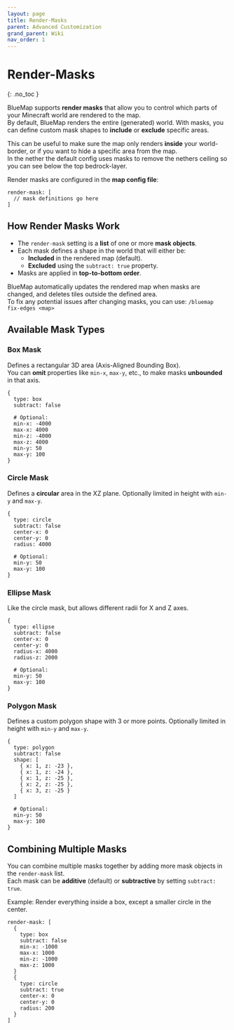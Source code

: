 ```yaml
---
layout: page
title: Render-Masks
parent: Advanced Customization
grand_parent: Wiki
nav_order: 1
---
```


# Render-Masks
{: .no_toc }

BlueMap supports **render masks** that allow you to control which parts of your Minecraft world are rendered to the map.  
By default, BlueMap renders the entire (generated) world. With masks, you can define custom mask shapes to **include** or **exclude** specific areas.

This can be useful to make sure the map only renders **inside** your world-border, or if you want to hide a specific area from the map.  
In the nether the default config uses masks to remove the nethers ceiling so you can see below the top bedrock-layer.

Render masks are configured in the **map config file**:

```hocon
render-mask: [
  // mask definitions go here
]
```

## How Render Masks Work

* The `render-mask` setting is a **list** of one or more **mask objects**.
* Each mask defines a shape in the world that will either be:
  * **Included** in the rendered map (default).
  * **Excluded** using the `subtract: true` property.
* Masks are applied in **top-to-bottom order**.

BlueMap automatically updates the rendered map when masks are changed, and deletes tiles outside the defined area.  
To fix any potential issues after changing masks, you can use: `/bluemap fix-edges <map>`

## Available Mask Types

### Box Mask

Defines a rectangular 3D area (Axis-Aligned Bounding Box).  
You can **omit** properties like `min-x`, `max-y`, etc., to make masks **unbounded** in that axis.

```hocon
{
  type: box
  subtract: false
  
  # Optional:
  min-x: -4000
  max-x: 4000
  min-z: -4000
  max-z: 4000
  min-y: 50
  max-y: 100
}
```

### Circle Mask

Defines a **circular** area in the XZ plane. Optionally limited in height with `min-y` and `max-y`.

```hocon
{
  type: circle
  subtract: false
  center-x: 0
  center-y: 0
  radius: 4000
  
  # Optional:
  min-y: 50
  max-y: 100
}
```

### Ellipse Mask

Like the circle mask, but allows different radii for X and Z axes.

```hocon
{
  type: ellipse
  subtract: false
  center-x: 0
  center-y: 0
  radius-x: 4000
  radius-z: 2000
  
  # Optional:
  min-y: 50
  max-y: 100
}
```

### Polygon Mask

Defines a custom polygon shape with 3 or more points. Optionally limited in height with `min-y` and `max-y`.

```hocon
{
  type: polygon
  subtract: false
  shape: [
    { x: 1, z: -23 },
    { x: 1, z: -24 },
    { x: 1, z: -25 },
    { x: 2, z: -25 },
    { x: 3, z: -25 }
  ]

  # Optional:
  min-y: 50
  max-y: 100
}
```

## Combining Multiple Masks

You can combine multiple masks together by adding more mask objects in the `render-mask` list.  
Each mask can be **additive** (default) or **subtractive** by setting `subtract: true`.

Example: Render everything inside a box, except a smaller circle in the center.

```hocon
render-mask: [
  {
    type: box
    subtract: false
    min-x: -1000
    max-x: 1000
    min-z: -1000
    max-z: 1000
  }
  {
    type: circle
    subtract: true
    center-x: 0
    center-y: 0
    radius: 200
  }
]
```
